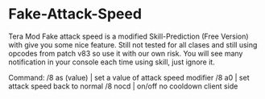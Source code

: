 # Fake-Attack-Speed
Tera Mod
Fake attack speed is a modified Skill-Prediction (Free Version) with give you some nice feature.
Still not tested for all clases and still using opcodes from patch v83 so use it with our own risk.
You will see many notification in your console each time using skill, just ignore it.

Command:
/8 as (value)  | set a value of attack speed modifier
/8 a0          | set attack speed back to normal
/8 nocd        | on/off no cooldown client side
